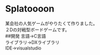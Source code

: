 # Splatoooon
某会社の人気ゲームがやりたくて作りました。  
２Dの対戦型ボードゲームです。  
##開発
言語→C言語  
ライブラリ→DXライブラリ  
IDE→visualstudio  

